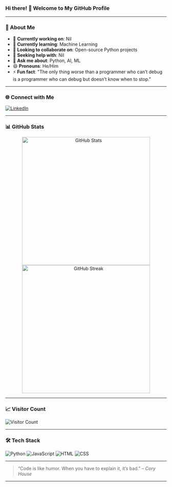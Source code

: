 ### Hi there! 👋 Welcome to My GitHub Profile

---

### 🚀 About Me

- 🔭 **Currently working on**: Nil 
- 🌱 **Currently learning**: Machine Learning  
- 👯 **Looking to collaborate on**: Open-source Python projects  
- 🤔 **Seeking help with**: Nil 
- 💬 **Ask me about**: Python, AI, ML  
- 😄 **Pronouns**: He/Him  
- ⚡ **Fun fact**: "The only thing worse than a programmer who can’t debug is a programmer who can debug but doesn’t know when to stop."
---

### 🌐 Connect with Me

[![LinkedIn](https://img.shields.io/badge/LinkedIn-0A66C2?style=for-the-badge&logo=linkedin&logoColor=white)](https://www.linkedin.com/in/vishalvk2511)

---

### 📊 GitHub Stats

<div align="center">
  <img src="https://github-readme-stats.vercel.app/api?username=vishalvk2511&show_icons=true&theme=radical" alt="GitHub Stats" width="400" />
  <img src="https://github-readme-streak-stats.herokuapp.com/?user=vishalvk2511&theme=radical" alt="GitHub Streak" width="400" />
</div>

---

### 📈 Visitor Count

![Visitor Count](https://profile-counter.glitch.me/vishalvk2511/count.svg)

---

### 🛠️ Tech Stack

![Python](https://img.shields.io/badge/Python-3776AB?style=for-the-badge&logo=python&logoColor=white)
![JavaScript](https://img.shields.io/badge/JavaScript-F7DF1E?style=for-the-badge&logo=javascript&logoColor=black)
![HTML](https://img.shields.io/badge/HTML-E34F26?style=for-the-badge&logo=html5&logoColor=white)
![CSS](https://img.shields.io/badge/CSS-1572B6?style=for-the-badge&logo=css3&logoColor=white)

---

> “Code is like humor. When you have to explain it, it’s bad.” – _Cory House_

---

